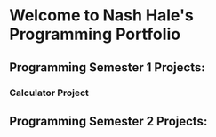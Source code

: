 # Welcome to Nash Hale's Programming Portfolio

## Programming Semester 1 Projects:

### Calculator Project

## Programming Semester 2 Projects:
